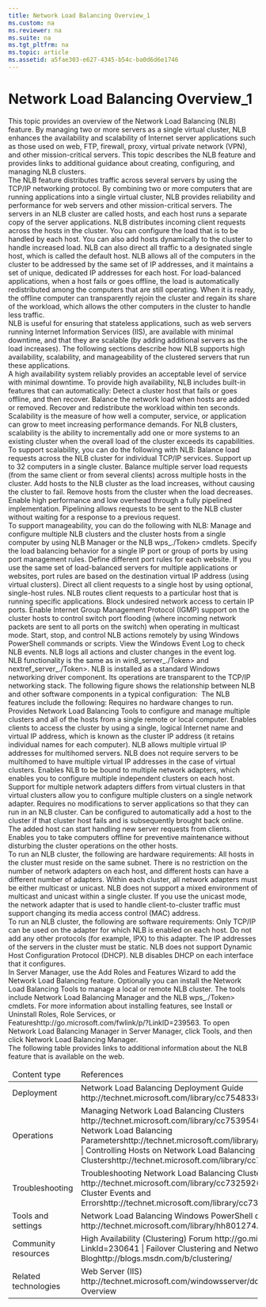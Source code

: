 ```yaml
---
title: Network Load Balancing Overview_1
ms.custom: na
ms.reviewer: na
ms.suite: na
ms.tgt_pltfrm: na
ms.topic: article
ms.assetid: a5fae303-e627-4345-b54c-ba0d6d6e1746
---
```

# Network Load Balancing Overview_1
<?xml version="1.0" encoding="utf-8"?>
<developerConceptualDocument xmlns="http://ddue.schemas.microsoft.com/authoring/2003/5" xmlns:xlink="http://www.w3.org/1999/xlink" xmlns:xsi="http://www.w3.org/2001/XMLSchema-instance" xsi:schemaLocation="http://ddue.schemas.microsoft.com/authoring/2003/5 http://dduestorage.blob.core.windows.net/ddueschema/developer.xsd">
  <introduction>
    <para>This topic provides an overview of the Network Load Balancing (NLB) feature. By managing two or more servers as a single virtual cluster, NLB enhances the availability and scalability of Internet server applications such as those used on web, FTP, firewall, proxy, virtual private network (VPN), and other mission-critical servers. This topic describes the NLB feature and provides links to additional guidance about creating, configuring, and managing NLB clusters. </para>
  </introduction>
  <section address="BKMK_OVER">
    <title>Feature description</title>
    <content>
      <para>The NLB feature distributes traffic across several servers by using the TCP/IP networking protocol. By combining two or more computers that are running applications into a single virtual cluster, NLB provides reliability and performance for web servers and other mission-critical servers.</para>
      <para>The servers in an NLB cluster are called <newTerm>hosts</newTerm>, and each host runs a separate copy of the server applications. NLB distributes incoming client requests across the hosts in the cluster. You can configure the load that is to be handled by each host. You can also add hosts dynamically to the cluster to handle increased load. NLB can also direct all traffic to a designated single host, which is called the <newTerm>default host</newTerm>.</para>
      <para>NLB allows all of the computers in the cluster to be addressed by the same set of IP addresses, and it maintains a set of unique, dedicated IP addresses for each host. For load-balanced applications, when a host fails or goes offline, the load is automatically redistributed among the computers that are still operating. When it is ready, the offline computer can transparently rejoin the cluster and regain its share of the workload, which allows the other computers in the cluster to handle less traffic. </para>
    </content>
  </section>
  <section address="BKMK_APP">
    <title>Practical applications</title>
    <content>
      <para>NLB is useful for ensuring that stateless applications, such as web servers running Internet Information Services (IIS), are available with minimal downtime, and that they are scalable (by adding additional servers as the load increases). The following sections describe how NLB supports high availability, scalability, and manageability of the clustered servers that run these applications.</para>
    </content>
    <sections>
      <section>
        <title>High availability</title>
        <content>
          <para>A high availability system reliably provides an acceptable level of service with minimal downtime. To provide high availability, NLB includes built-in features that can automatically:</para>
          <list class="bullet">
            <listItem>
              <para>Detect a cluster host that fails or goes offline, and then recover.</para>
            </listItem>
            <listItem>
              <para>Balance the network load when hosts are added or removed.</para>
            </listItem>
            <listItem>
              <para>Recover and redistribute the workload within ten seconds.</para>
            </listItem>
          </list>
        </content>
      </section>
      <section>
        <title>Scalability</title>
        <content>
          <para>Scalability is the measure of how well a computer, service, or application can grow to meet increasing performance demands. For NLB clusters, scalability is the ability to incrementally add one or more systems to an existing cluster when the overall load of the cluster exceeds its capabilities. To support scalability, you can do the following with NLB:</para>
          <list class="bullet">
            <listItem>
              <para>Balance load requests across the NLB cluster for individual TCP/IP services.</para>
            </listItem>
            <listItem>
              <para>Support up to 32 computers in a single cluster.</para>
            </listItem>
            <listItem>
              <para>Balance multiple server load requests (from the same client or from several clients) across multiple hosts in the cluster.</para>
            </listItem>
            <listItem>
              <para>Add hosts to the NLB cluster as the load increases, without causing the cluster to fail.</para>
            </listItem>
            <listItem>
              <para>Remove hosts from the cluster when the load decreases.</para>
            </listItem>
            <listItem>
              <para>Enable high performance and low overhead through a fully pipelined implementation. Pipelining allows requests to be sent to the NLB cluster without waiting for a response to a previous request.</para>
            </listItem>
          </list>
        </content>
      </section>
      <section>
        <title>Manageability</title>
        <content>
          <para>To support manageability, you can do the following with NLB:</para>
          <list class="bullet">
            <listItem>
              <para>Manage and configure multiple NLB clusters and the cluster hosts from a single computer by using NLB Manager or the NLB <token>wps_./Token> cmdlets. </para>
            </listItem>
            <listItem>
              <para>Specify the load balancing behavior for a single IP port or group of ports by using port management rules. </para>
            </listItem>
            <listItem>
              <para>Define different port rules for each website. If you use the same set of load-balanced servers for multiple applications or websites, port rules are based on the destination virtual IP address (using virtual clusters).</para>
            </listItem>
            <listItem>
              <para>Direct all client requests to a single host by using optional, single-host rules. NLB routes client requests to a particular host that is running specific applications. </para>
            </listItem>
            <listItem>
              <para>Block undesired network access to certain IP ports. </para>
            </listItem>
            <listItem>
              <para>Enable Internet Group Management Protocol (IGMP) support on the cluster hosts to control switch port flooding (where incoming network packets are sent to all ports on the switch) when operating in multicast mode.</para>
            </listItem>
            <listItem>
              <para>Start, stop, and control NLB actions remotely by using Windows PowerShell commands or scripts.</para>
            </listItem>
            <listItem>
              <para>View the Windows Event Log to check NLB events. NLB logs all actions and cluster changes in the event log.</para>
            </listItem>
          </list>
        </content>
      </section>
    </sections>
  </section>
  <section>
    <title>Important functionality</title>
    <content>
      <alert class="note">
        <para> NLB functionality is the same as in <token>win8_server_./Token> and <token>nextref_server_./Token>. </para>
      </alert>
      <para>NLB is installed as a standard Windows networking driver component. Its operations are transparent to the TCP/IP networking stack. The following figure shows the relationship between NLB and other software components in a typical configuration:</para>
      <mediaLink>
        <image xlink:href="52bae903-4a12-482b-a3c2-1ead4dcf0cab" />
      </mediaLink>
      <para> </para>
      <para>The NLB features include the following:</para>
      <list class="bullet">
        <listItem>
          <para>Requires no hardware changes to run.</para>
        </listItem>
        <listItem>
          <para>Provides Network Load Balancing Tools to configure and manage multiple clusters and all of the hosts from a single remote or local computer.</para>
        </listItem>
        <listItem>
          <para>Enables clients to access the cluster by using a single, logical Internet name and virtual IP address, which is known as the cluster IP address (it retains individual names for each computer). NLB allows multiple virtual IP addresses for multihomed servers.</para>
          <alert class="note">
            <para>NLB does not require servers to be multihomed to have multiple virtual IP addresses in the case of virtual clusters.</para>
          </alert>
        </listItem>
        <listItem>
          <para>Enables NLB to be bound to multiple network adapters, which enables you to configure multiple independent clusters on each host. Support for multiple network adapters differs from virtual clusters in that virtual clusters allow you to configure multiple clusters on a single network adapter.</para>
        </listItem>
        <listItem>
          <para>Requires no modifications to server applications so that they can run in an NLB cluster.</para>
        </listItem>
        <listItem>
          <para>Can be configured to automatically add a host to the cluster if that cluster host fails and is subsequently brought back online. The added host can start handling new server requests from clients.</para>
        </listItem>
        <listItem>
          <para>Enables you to take computers offline for preventive maintenance without disturbing the cluster operations on the other hosts.</para>
        </listItem>
      </list>
    </content>
  </section>
  <section address="BKMK_HARD">
    <title>Hardware requirements </title>
    <content>
      <para>To run an NLB cluster, the following are hardware requirements:</para>
      <list class="bullet">
        <listItem>
          <para>All hosts in the cluster must reside on the same subnet.</para>
        </listItem>
        <listItem>
          <para>There is no restriction on the number of network adapters on each host, and different hosts can have a different number of adapters.</para>
        </listItem>
        <listItem>
          <para>Within each cluster, all network adapters must be either multicast or unicast. NLB does not support a mixed environment of multicast and unicast within a single cluster.</para>
        </listItem>
        <listItem>
          <para>If you use the unicast mode, the network adapter that is used to handle client-to-cluster traffic must support changing its media access control (MAC) address.</para>
        </listItem>
      </list>
    </content>
  </section>
  <section address="BKMK_SOFT">
    <title>Software requirements </title>
    <content>
      <para>To run an NLB cluster, the following are software requirements:</para>
      <list class="bullet">
        <listItem>
          <para>Only TCP/IP can be used on the adapter for which NLB is enabled on each host. Do not add any other protocols (for example, IPX) to this adapter.</para>
        </listItem>
        <listItem>
          <para>The IP addresses of the servers in the cluster must be static.</para>
        </listItem>
      </list>
      <alert class="note">
        <para>NLB does not support Dynamic Host Configuration Protocol (DHCP). NLB disables DHCP on each interface that it configures.</para>
      </alert>
    </content>
  </section>
  <section address="BKMK_INSTALL">
    <title>Server Manager information</title>
    <content>
      <para>In Server Manager, use the Add Roles and Features Wizard to add the Network Load Balancing feature. Optionally you can install the Network Load Balancing Tools to manage a local or remote NLB cluster. The tools include Network Load Balancing Manager and the NLB <token>wps_./Token> cmdlets. For more information about installing features, see <externalLink><linkText>Install or Uninstall Roles, Role Services, or Features</linkText><linkUri>http://go.microsoft.com/fwlink/p/?LinkID=239563</linkUri></externalLink>.</para>
      <para>To open Network Load Balancing Manager in Server Manager, click <ui>Tools</ui>, and then click <ui>Network Load Balancing Manager</ui>.</para>
    </content>
  </section>
  <section address="BKMK_LINKS">
    <title>See also</title>
    <content>
      <para>The following table provides links to additional information about the NLB feature that is available on the web. </para>
      <table xmlns:caps="http://schemas.microsoft.com/build/caps/2013/11">
        <thead>
          <tr>
            <TD>
              <para>Content type</para>
            </TD>
            <TD>
              <para>References</para>
            </TD>
          </tr>
        </thead>
        <tbody>
          <tr>
            <TD>
              <para>
                <embeddedLabel>Deployment</embeddedLabel>
              </para>
            </TD>
            <TD>
              <para>
                <externalLink>
                  <linkText>Network Load Balancing Deployment Guide</linkText>
                  <linkUri>http://technet.microsoft.com/library/cc754833(WS.10).aspx</linkUri>
                </externalLink>
              </para>
            </TD>
          </tr>
          <tr>
            <TD>
              <para>
                <embeddedLabel>Operations</embeddedLabel>
              </para>
            </TD>
            <TD>
              <para>
                <externalLink>
                  <linkText>Managing Network Load Balancing Clusters</linkText>
                  <linkUri>http://technet.microsoft.com/library/cc753954(WS.10).aspx</linkUri>
                </externalLink> | <externalLink><linkText>Setting Network Load Balancing Parameters</linkText><linkUri>http://technet.microsoft.com/library/cc731619(WS.10).aspx</linkUri></externalLink> | <externalLink><linkText>Controlling Hosts on Network Load Balancing Clusters</linkText><linkUri>http://technet.microsoft.com/library/cc770870(WS.10).aspx</linkUri></externalLink></para>
            </TD>
          </tr>
          <tr>
            <TD>
              <para>
                <embeddedLabel>Troubleshooting</embeddedLabel>
              </para>
            </TD>
            <TD>
              <para>
                <externalLink>
                  <linkText>Troubleshooting Network Load Balancing Clusters</linkText>
                  <linkUri>http://technet.microsoft.com/library/cc732592(WS.10).aspx</linkUri>
                </externalLink> | <externalLink><linkText>NLB Cluster Events and Errors</linkText><linkUri>http://technet.microsoft.com/library/cc731678(WS.10).aspx</linkUri></externalLink></para>
            </TD>
          </tr>
          <tr>
            <TD>
              <para>
                <embeddedLabel>Tools and settings</embeddedLabel>
              </para>
            </TD>
            <TD>
              <para>
                <externalLink>
                  <linkText>Network Load Balancing Windows PowerShell cmdlets</linkText>
                  <linkUri>http://technet.microsoft.com/library/hh801274.aspx</linkUri>
                </externalLink>
              </para>
            </TD>
          </tr>
          <tr>
            <TD>
              <para>
                <embeddedLabel>Community resources</embeddedLabel>
              </para>
            </TD>
            <TD>
              <para>
                <externalLink>
                  <linkText>High Availability (Clustering) Forum</linkText>
                  <linkUri>http://go.microsoft.com/fwlink/p/?LinkId=230641</linkUri>
                </externalLink> | <externalLink><linkText>Failover Clustering and Network Load Balancing Team Blog</linkText><linkUri>http://blogs.msdn.com/b/clustering/</linkUri></externalLink></para>
            </TD>
          </tr>
          <tr>
            <TD>
              <para>
                <embeddedLabel>Related technologies</embeddedLabel>
              </para>
            </TD>
            <TD>
              <para>
                <externalLink>
                  <linkText>Web Server (IIS)</linkText>
                  <linkUri>http://technet.microsoft.com/windowsserver/dd448617</linkUri>
                </externalLink> | <legacyLink xlink:href="912908f6-4c97-43d3-a442-7e11b62dda8a">NIC Teaming Overview</legacyLink></para>
            </TD>
          </tr>
        </tbody>
      </table>
    </content>
  </section>
  <relatedTopics />
</developerConceptualDocument>


